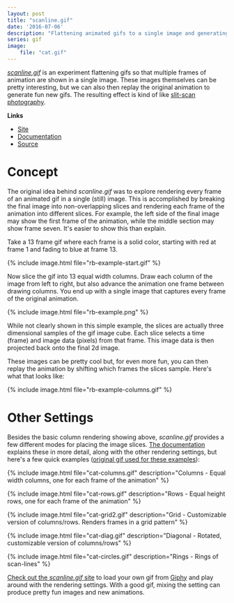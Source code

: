 ```yaml
---
layout: post
title: "scanline.gif"
date: '2016-07-06'
description: "Flattening animated gifs to a single image and generating a slit-scan like effect."
series: gif
image:
    file: "cat.gif"
---
```


*[scanline.gif][site]* is an experiment flattening gifs so that multiple frames of animation are shown in a single image. These images themselves can be pretty interesting, but we can also then replay the original animation to generate fun new gifs. The resulting effect is kind of like [slit-scan photography](https://en.wikipedia.org/wiki/Slit-scan_photography).

**Links**

* [Site][site]
* [Documentation][documentation]
* [Source][source]


# Concept
The original idea behind *scanline.gif* was to explore rendering every frame of an animated gif in a single (still) image. This is accomplished by breaking the final image into non-overlapping slices and rendering each frame of the animation into different slices. For example, the left side of the final image may show the first frame of the animation, while the middle section may show frame seven. It's easier to show this than explain.

Take a 13 frame gif where each frame is a solid color, starting with red at frame 1 and fading to blue at frame 13.

{% include image.html file="rb-example-start.gif" %}

Now slice the gif into 13 equal width columns. Draw each column of the image from left to right, but also advance the animation one frame between drawing columns. You end up with a single image that captures every frame of the original animation.

{% include image.html file="rb-example.png" %}

While not clearly shown in this simple example, the slices are actually three dimensional samples of the gif image cube. Each slice selects a time (frame) and  image data (pixels) from that frame. This image data is then projected back onto the final 2d image.

These images can be pretty cool but, for even more fun, you can then replay the animation by shifting which frames the slices sample. Here's what that looks like:

{% include image.html file="rb-example-columns.gif" %}



# Other Settings
Besides the basic column rendering showing above, *scanline.gif* provides a few different modes for placing the image slices. [The documentation][documentation] explains these in more detail, along with the other rendering settings, but here's a few quick examples ([original gif used for these examples](https://media2.giphy.com/media/jb5WFJTgSSonu/giphy.gif)):


{% include image.html file="cat-columns.gif" description="Columns - Equal width columns, one for each frame of the animation" %}

{% include image.html file="cat-rows.gif" description="Rows - Equal height rows, one for each frame of the animation" %}


{% include image.html file="cat-grid2.gif" description="Grid - Customizable version of columns/rows. Renders frames in a grid pattern" %}


{% include image.html file="cat-diag.gif" description="Diagonal - Rotated, customizable version of columns/rows" %}

{% include image.html file="cat-circles.gif" description="Rings - Rings of scan-lines" %}

[Check out the *scanline.gif* site][site] to load your own gif from [Giphy](https://giphy.com) and play around with the rendering settings. With a good gif, mixing the setting can produce pretty fun images and new animations.




[site]: https://mattbierner.github.io/scanline-gif/
[source]: https://github.com/mattbierner/scanline-gif
[documentation]: https://github.com/mattbierner/scanline-gif/blob/gh-pages/documentation/about.md